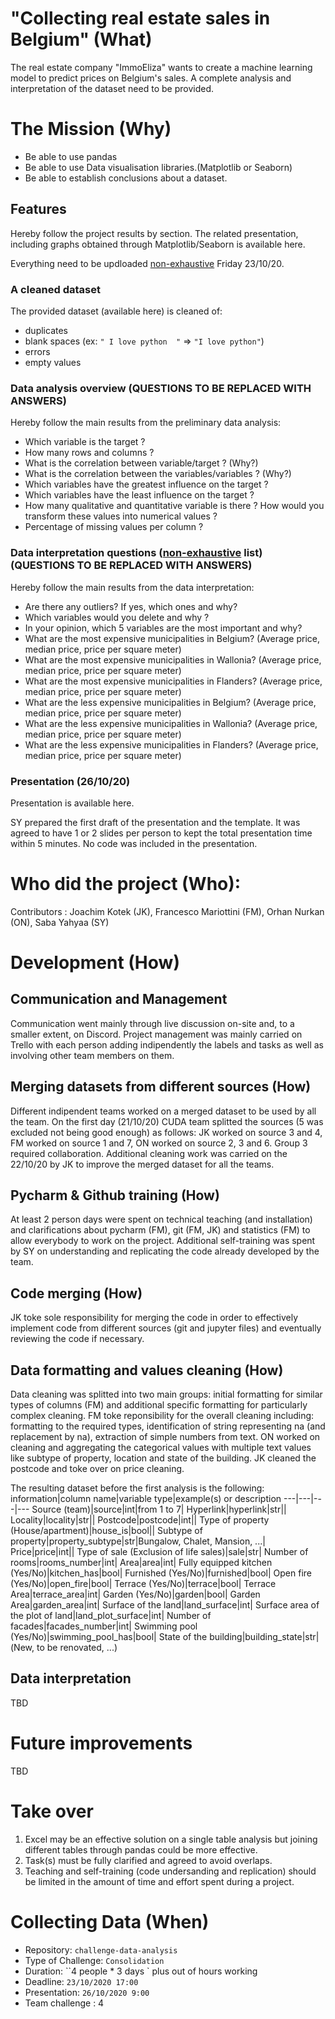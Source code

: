 # "Collecting real estate sales in Belgium" (What)
The real estate company "ImmoEliza" wants to create a machine learning model to predict prices on Belgium's sales.
A complete analysis and interpretation of the dataset need to be provided. 

# The Mission (Why)
- Be able to use pandas
- Be able to use Data visualisation libraries.(Matplotlib or Seaborn)
- Be able to establish conclusions about a dataset. 

## Features 
Hereby follow the project results by section. The related presentation, including graphs obtained through Matplotlib/Seaborn is available here.

Everything need to be updloaded <ins>non-exhaustive</ins> Friday 23/10/20.

### A cleaned dataset
The provided dataset (available here) is cleaned of:
- duplicates
- blank spaces (ex: ``" I love python  "`` =>  ``"I love python"``)
- errors
- empty values

### Data analysis overview (QUESTIONS TO BE REPLACED WITH ANSWERS)
Hereby follow the main results from the preliminary data analysis:
- Which variable is the target ?
- How many rows and columns ?
- What is the correlation between variable/target ? (Why?)
- What is the correlation between the variables/variables ? (Why?)
- Which variables have the greatest influence on the target ?
- Which variables have the least influence on the target ?
- How many qualitative and quantitative variable is there ? How would you transform these values into numerical values ? 
- Percentage of missing values per column ?

### Data interpretation questions (<ins>non-exhaustive</ins> list)(QUESTIONS TO BE REPLACED WITH ANSWERS)
Hereby follow the main results from the data interpretation:
- Are there any outliers? If yes, which ones and why?
- Which variables would you delete and why ?
- In your opinion, which 5 variables are the most important and why?
- What are the most expensive municipalities in Belgium? (Average price, median price, price per square meter)
- What are the most expensive municipalities in Wallonia? (Average price, median price, price per square meter)
- What are the most expensive municipalities in Flanders? (Average price, median price, price per square meter)
- What are the less expensive municipalities in Belgium? (Average price, median price, price per square meter)
- What are the less expensive municipalities in Wallonia? (Average price, median price, price per square meter)
- What are the less expensive municipalities in Flanders? (Average price, median price, price per square meter)

### Presentation (26/10/20) 
Presentation is available here.

SY prepared the first draft of the presentation and the template. It was agreed to have 1 or 2 slides per person to kept the total presentation time within 5 minutes. No code was included in the presentation.


# Who did the project (Who):
Contributors : Joachim Kotek (JK), Francesco Mariottini (FM), Orhan Nurkan (ON), Saba Yahyaa (SY)

# Development (How)

## Communication and Management
Communication went mainly through live discussion on-site and, to a smaller extent, on Discord. Project management was mainly carried on Trello with each person adding indipendently the labels and tasks as well as involving other team members on them. 

## Merging datasets from different sources (How)
Different indipendent teams worked on a merged dataset to be used by all the team.
On the first day (21/10/20) CUDA team splitted the sources (5 was excluded not being good enough) as follows: JK worked on source 3 and 4, FM worked on source 1 and 7, ON worked on source 2, 3 and 6. Group 3 required collaboration. Additional cleaning work was carried on the 22/10/20 by JK to improve the merged dataset for all the teams.

## Pycharm & Github training (How)
At least 2 person days were spent on technical teaching (and installation) and clarifications about pycharm (FM), git (FM, JK) and statistics (FM) to allow everybody to work on the project. Additional self-training was spent by SY on understanding and replicating the code already developed by the team.

## Code merging (How)
JK toke sole responsibility for merging the code in order to effectively implement code from different sources (git and jupyter files) and eventually reviewing the code if necessary.

## Data formatting and values cleaning (How)
Data cleaning was splitted into two main groups: initial formatting for similar types of columns (FM) and additional specific formatting for particularly complex cleaning.
FM toke reponsibility for the overall cleaning including: formatting to the required types, identification of string representing na (and replacement by na), extraction of simple numbers from text. ON worked on cleaning and aggregating the categorical values with multiple text values like subtype of property, location and state of the building. JK cleaned the postcode and toke over on price cleaning.

The resulting dataset before the first analysis is the following:
information|column name|variable type|example(s) or description
---|---|---|---
Source (team)|source|int|from 1 to 7|
Hyperlink|hyperlink|str||
Locality|locality|str||
Postcode|postcode|int||
Type of property (House/apartment)|house_is|bool||
Subtype of property|property_subtype|str|Bungalow, Chalet, Mansion, ...|
Price|price|int||
Type of sale (Exclusion of life sales)|sale|str|
Number of rooms|rooms_number|int|
Area|area|int|
Fully equipped kitchen (Yes/No)|kitchen_has|bool|
Furnished (Yes/No)|furnished|bool|
Open fire (Yes/No)|open_fire|bool|
Terrace (Yes/No)|terrace|bool|
Terrace Area|terrace_area|int|
Garden (Yes/No)|garden|bool|
Garden Area|garden_area|int|
Surface of the land|land_surface|int|
Surface area of the plot of land|land_plot_surface|int|
Number of facades|facades_number|int|
Swimming pool (Yes/No)|swimming_pool_has|bool|
State of the building|building_state|str|(New, to be renovated, ...)

## Data interpretation
TBD

# Future improvements 
TBD

# Take over
1. Excel may be an effective solution on a single table analysis but joining different tables through pandas could be more effective.
1. Task(s) must be fully clarified and agreed to avoid overlaps.
1. Teaching and self-training (code undersanding and replication) should be limited in the amount of time and effort spent during a project.

# Collecting Data (When)
- Repository: `challenge-data-analysis`
- Type of Challenge: `Consolidation`
- Duration: ``4 people * 3 days ` plus out of hours working
- Deadline: `23/10/2020 17:00`
- Presentation: `26/10/2020 9:00`
- Team challenge : 4

